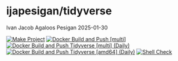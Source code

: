 ijapesigan/tidyverse
================
Ivan Jacob Agaloos Pesigan
2025-01-30

<!-- README.md is generated from .setup/readme/README.Rmd. Please edit that file -->

<!-- badges: start -->

[![Make
Project](https://github.com/ijapesigan/docker-tidyverse/actions/workflows/make.yml/badge.svg)](https://github.com/ijapesigan/docker-tidyverse/actions/workflows/make.yml)
[![Docker Build and Push
\[multi\]](https://github.com/ijapesigan/docker-tidyverse/actions/workflows/docker-build-push-multi.yml/badge.svg)](https://github.com/ijapesigan/docker-tidyverse/actions/workflows/docker-build-push-multi.yml)
[![Docker Build and Push Tidyverse \[multi\]
(Daily)](https://github.com/ijapesigan/docker-tidyverse/actions/workflows/docker-build-push-daily-multi-tidyverse.yml/badge.svg)](https://github.com/ijapesigan/docker-tidyverse/actions/workflows/docker-build-push-daily-multi-tidyverse.yml)
[![Docker Build and Push Tidyverse \[amd64\]
(Daily)](https://github.com/ijapesigan/docker-tidyverse/actions/workflows/docker-build-push-daily-amd64-tidyverse.yml/badge.svg)](https://github.com/ijapesigan/docker-tidyverse/actions/workflows/docker-build-push-daily-amd64-tidyverse.yml)
[![Shell
Check](https://github.com/ijapesigan/docker-tidyverse/actions/workflows/shellcheck.yml/badge.svg)](https://github.com/ijapesigan/docker-tidyverse/actions/workflows/shellcheck.yml)
<!-- badges: end -->
